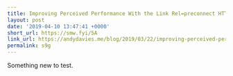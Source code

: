 ```yaml
---
title: Improving Perceived Performance With the Link Rel=preconnect HTTP Header
layout: post
date: '2019-04-10 13:47:41 +0000'
short_url: https://smw.fyi/5A
link_url: https://andydavies.me/blog/2019/03/22/improving-perceived-performance-with-a-link-rel-equals-preconnect-http-header/
permalink: s9g
---
```

Something new to test.
